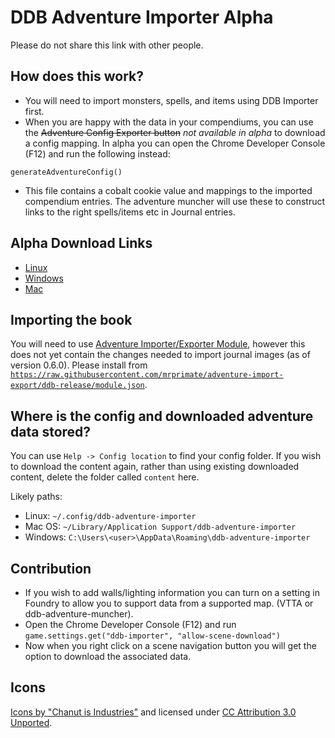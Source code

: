 # DDB Adventure Importer Alpha

Please do not share this link with other people.

## How does this work?

* You will need to import monsters, spells, and items using DDB Importer first.
* When you are happy with the data in your compendiums, you can use the ~~Adventure Config Exporter button~~ _not available in alpha_ to download a config mapping. In alpha you can open the Chrome Developer Console (F12) and run the following instead:
```shell
generateAdventureConfig()
```
* This file contains a cobalt cookie value and mappings to the imported compendium entries. The adventure muncher will use these to construct links to the right spells/items etc in Journal entries.

## Alpha Download Links

* [Linux](https://artifacts.ddb.mrprimate.co.uk/adventure/djriws2/alpha/ddb-adventure-muncher-0.0.1.AppImage)
* [Windows](https://artifacts.ddb.mrprimate.co.uk/adventure/djriws2/alpha/ddb-adventure-muncher-0.0.1.exe)
* [Mac](https://artifacts.ddb.mrprimate.co.uk/adventure/djriws2/alpha/ddb-adventure-muncher-0.0.1-mac.zip)

## Importing the book

You will need to use [Adventure Importer/Exporter Module](https://foundryvtt.com/packages/adventure-import-export/), however this does not yet contain the changes needed to import journal images (as of version 0.6.0). Please install from [`https://raw.githubusercontent.com/mrprimate/adventure-import-export/ddb-release/module.json`](https://raw.githubusercontent.com/mrprimate/adventure-import-export/ddb-release/module.json).

## Where is the config and downloaded adventure data stored?

You can use `Help -> Config location` to find your config folder. If you wish to download the content again, rather than using existing downloaded content, delete the folder called `content` here.

Likely paths:

* Linux: `~/.config/ddb-adventure-importer`
* Mac OS: `~/Library/Application Support/ddb-adventure-importer`
* Windows: `C:\Users\<user>\AppData\Roaming\ddb-adventure-importer`

## Contribution

* If you wish to add walls/lighting information you can turn on a setting in Foundry to allow you to support data from a supported map. (VTTA or ddb-adventure-muncher).
* Open the Chrome Developer Console (F12) and run `game.settings.get("ddb-importer", "allow-scene-download")`
* Now when you right click on a scene navigation button you will get the option to download the associated data.


## Icons

[Icons by "Chanut is Industries"](https://dribbble.com/Chanut-is) and licensed under [CC Attribution 3.0 Unported](https://creativecommons.org/licenses/by/3.0/).

